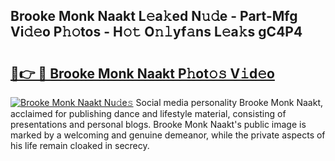 ## Brooke Monk Naakt L𝚎a𝚔ed N𝚞𝚍e - Part-Mfg Vi𝚍𝚎o P𝚑𝚘tos - H𝚘𝚝 O𝚗𝚕yf𝚊ns L𝚎a𝚔s gC4P4

# <h2><a href="http://kfdrflp.oniu.top/?m=Brooke+Monk+Naakt">🔗👉 🔴 Brooke Monk Naakt P𝚑ot𝚘𝚜 V𝚒d𝚎o</a></h2>

[![Brooke Monk Naakt Nu𝚍e𝚜](https://i.imgur.com/0qMVB7G.gif)](http://kfdrflp.oniu.top/?m=Brooke+Monk+Naakt)
Social media personality Brooke Monk Naakt, acclaimed for publishing dance and lifestyle material, consisting of presentations and personal blogs. Brooke Monk Naakt's public image is marked by a welcoming and genuine demeanor, while the private aspects of his life remain cloaked in secrecy.  

